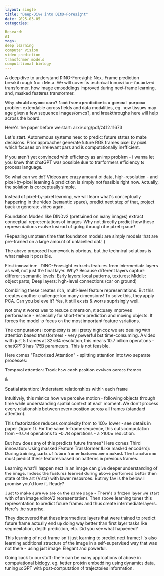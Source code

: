 ```yaml
---
layout: single
title: "Deep-Dive into DINO-Foresight"
date: 2025-03-05
categories:

Research
AI
tags:
deep learning
computer vision
video prediction
transformer models
computational biology
---
```


A deep dive to understand DINO-Foresight: Next-Frame prediction breakthrough from Meta. We will cover its technical innovation- factorized transformer, how image embeddings improved during next-frame learning, and, masked features transformer.

Why should anyone care? Next frame prediction is a general-purpose problem extendable across fields and data modalities, eg. how tissues may age given a few sequence images/omics?, and breakthroughs here will help across the board.

Here's the paper before we start: arxiv.org/pdf/2412.11673

Let's start. Autonomous systems need to predict future states to make decisions. Prior approaches generate future RGB frames pixel by pixel. which focuses on irrelevant pars and is computationally inefficient.

If you aren't yet convinced with efficiency as an imp problem - i wanna let you know that chatGPT was possible due to tranformers efficiency to process language.

So what can we do? Videos are crazy amount of data, high-resolution - and pixel-by-pixel learning & prediction is simply not feasible right now. Actually, the solution is conceptually simple.

Instead of pixel-by-pixel learning, we will learn what's conceptually happening in the video (semantic space), predict next step of that, project back to generate video again.

Foundation Models like DINOv2 (pretrained on many images) extract conceptual representations of images. Why not directly predict how these representations evolve instead of going through the pixel space?

(Repeating umpteen time that foundation models are simply models that are pre-trained on a large amount of unlabelled data.)

The above proposed framework is obvious, but the technical solutions is what makes it possible.

First innovation: . DINO-Foresight extracts features from intermediate layers as well, not just the final layer. Why? Because different layers capture different semantic levels: Early layers: local patterns, textures; Middle: object parts; Deep layers: high-level connections (car on ground)

Combining these creates rich, multi-level feature representations. But this creates another challenge: too many dimensions! To solve this, they apply PCA. Can you believe it? Yes, it still exists & works suprisingly well.

Not only it works well to reduce dimension, it actually improves performance - especially for short-term prediction and moving objects. It forces the model to focus on the most important feature variations.

The computational complexity is still pretty high coz we are dealing with attention based transformers - very powerful but time-consuming. A video with just 5 frames at 32×64 resolution, this means 10.7 billion operations - chatGPT3 has 175B parameters. This is not feasible.

Here comes "Factorized Attention" - splitting attention into two separate processes:

Temporal attention: Track how each position evolves across frames

&

Spatial attention: Understand relationships within each frame

Intuitively, this mimics how we perceive motion - following objects through time while understanding spatial context at each moment. We don't process every relationship between every position across all frames (standard attention).

This factorization reduces complexity from to 100× lower - see details in paper (figure 1). For the same 5-frame sequence, this cuts computation from ~10.7B operations to ~0.7B operations - a >100× reduction.

But how does any of this predicts future frames? Here comes Third innovation: Using masked Feature Transformer (Like masked encoders): During training, parts of future frame features are masked. The transformer must predict these features based on patterns in previous frames.

Learning what'll happen next in an image can give deeper understanding of the image. Indeed the features learned during above performed better than state of the art (Vista) with lower resources. But my fav is the below. I promise you'd love it. Ready?

Just to make sure we are on the same page - There's a frozen layer we start with of an image (dinoV2 representation). Then above learning tunes this representation to predict future frames and thus create intermediate layers. Here's the surprise.

They discovered that these intermediate layers that were trained to predict future frame actually end up doing way better than first layer tasks like segmentation, depth prediction, etc. Did you see what happened?


This learning of next frame isn't just learning to predict next frame; It's also learning additional structure of the image in a self-supervised way that was not there - using just image. Elegant and powerful.

Going back to our stuff: there can be many applications of above in computational biology. eg. better protein embedding using dynamics data, tuning scGPT with post-computation of trajectories information.
